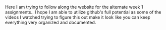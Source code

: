Here I am trying to follow along the website for the alternate week 1 assignments..
I hope I am able to utilize github's full potential as some of the videos I watched trying to figure this out make it look like you can
keep everything very organized and documented. 
